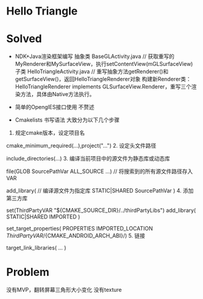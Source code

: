 # Hello Triangle

# Solved

- NDK+Java渲染框架编写
抽象类 BaseGLActivity.java // 获取重写的MyRenderer和MySurfaceView，执行setContentView(mGLSurfaceView)
子类 HelloTriangleActivity.java // 重写抽象方法getRenderer()和getSurfaceView()，返回HelloTriangleRenderer对象
构建新Renderer类：HelloTriangleRenderer implements GLSurfaceView.Renderer，重写三个渲染方法，具体由Native方法执行。

- 简单的OpenglES接口使用
不赘述

- Cmakelists 书写语法
大致分为以下几个步骤
1. 规定cmake版本，设定项目名

cmake_minimum_required(...),project("...")
2. 设定头文件路径

include_directories(...)
3. 编译当前项目中的源文件为静态库或动态库

file(GLOB SourcePathVar ALL_SOURCE ...) // 将搜索到的所有源文件路径存入VAR

add_library( // 编译源文件为指定库
<LibName>
STATIC|SHARED
SourcePathVar
)
4. 添加第三方库

set(ThirdPartyVAR "${CMAKE_SOURCE_DIR}/../thirdPartyLibs")
add_library(<ThirdPartyName>
STATIC|SHARED
IMPORTED
)

set_target_properties(<ThirdPartyName>
        PROPERTIES
        IMPORTED_LOCATION
        ${ThirdPartyVAR}/${CMAKE_ANDROID_ARCH_ABI}/<lib-file>)
5. 链接

target_link_libraries(
<LibName>
<ThirdPartyName>
...
)
 
# Problem
没有MVP，翻转屏幕三角形大小变化
没有texture


